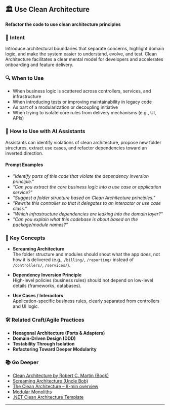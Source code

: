 ## 🏛️ Use Clean Architecture  
**Refactor the code to use clean architecture principles**

### 🎯 Intent  
Introduce architectural boundaries that separate concerns, highlight domain logic, and make the system easier to understand, evolve, and test. Clean Architecture facilitates a clear mental model for developers and accelerates onboarding and feature delivery.

### 🔍 When to Use  
- When business logic is scattered across controllers, services, and infrastructure  
- When introducing tests or improving maintainability in legacy code  
- As part of a modularization or decoupling initiative  
- When trying to isolate core rules from delivery mechanisms (e.g., UI, APIs)

### 🤖 How to Use with AI Assistants  

Assistants can identify violations of clean architecture, propose new folder structures, extract use cases, and refactor dependencies toward an inverted direction.

#### Prompt Examples  
- *"Identify parts of this code that violate the dependency inversion principle."*  
- *"Can you extract the core business logic into a use case or application service?"*  
- *"Suggest a folder structure based on Clean Architecture principles."*  
- *"Rewrite this controller so that it delegates to an interactor or use case class."*  
- *"Which infrastructure dependencies are leaking into the domain layer?"*  
- *"Can you explain what this codebase is about based on the package/module names?"*

### 🧱 Key Concepts  
- **Screaming Architecture**  
  The folder structure and modules should shout what the app *does*, not how it is delivered (e.g., `/billing/`, `/reporting/` instead of `/controllers/`, `/services/`).

- **Dependency Inversion Principle**  
  High-level policies (business rules) should not depend on low-level details (frameworks, databases).

- **Use Cases / Interactors**  
  Application-specific business rules, clearly separated from controllers and UI logic.

### 🛠️ Related Craft/Agile Practices  
- **Hexagonal Architecture (Ports & Adapters)**  
- **Domain-Driven Design (DDD)**  
- **Testability Through Isolation**  
- **Refactoring Toward Deeper Modularity**

### 📚 Go Deeper  
- [Clean Architecture by Robert C. Martin (Book)](https://www.oreilly.com/library/view/clean-architecture-a/9780134494272/)  
- [Screaming Architecture (Uncle Bob)](https://blog.cleancoder.com/uncle-bob/2011/09/30/Screaming-Architecture.html)  
- [The Clean Architecture – 8-min overview](https://medium.com/@matiasfha/clean-architecture-in-8-minutes-192d948be3e3)  
- [Modular Monoliths](https://awesome-architecture.com/modular-monolith/)
- [.NET Clean Architecture Template](https://github.com/jasontaylordev/CleanArchitecture)

---